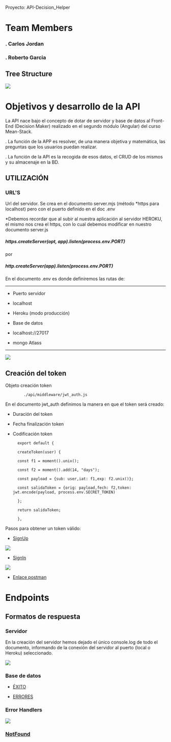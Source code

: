 
Proyecto: API-Decision_Helper

  

# Team Members

### . Carlos Jordan

### . Roberto Garcia

  

## Tree Structure

  
![](https://imgur.com/De1On7I.png)

  
# Objetivos y desarrollo de la API

  

La API nace bajo el concepto de dotar de servidor y base de datos al Front-End (Decision Maker) realizado en el segundo módulo (Angular) del curso Mean-Stack.

  

. La función de la APP es resolver, de una manera objetiva y matemática, las preguntas que los usuarios puedan realizar.

  

. La función de la API es la recogida de esos datos, el CRUD de los mismos y su almacenaje en la BD.

  
  
  

## UTILIZACIÓN

  

### URL'S

  

Url del servidor. Se crea en el documento server.mjs (método *https para localhost) pero con el puerto definido en el doc .env

*Debemos recordar que al subir al nuestra aplicación al servidor HEROKU, el mismo nos crea el https, con lo cual debemos modificar en nuestro documento server.js

  

##### https.createServer(opt, app).listen(process.env.PORT)

por

  

##### http.createServer(app).listen(process.env.PORT)

  

En el documento .env es donde definiremos las rutas de:

  
------------------
- Puerto servidor

- localhost

- Heroku (modo producción)

  

- Base de datos

- localhost://27017

- mongo Atlass

---------  

![](https://imgur.com/0Mtrk03.png)

  

## Creación del token

  

Objeto creación token 
		
			./api/middleware/jwt_auth.js

  

En el documento jwt_auth definimos la manera en que el token será creado:

  

- Duración del token

- Fecha finalización token

- Codificación token

  

		export default {

		createToken(user) {

		const f1 = moment().unix();

		const f2 = moment().add(14, "days");

		const payload = {sub: user,iat: f1,exp: f2.unix()};

		const salidaToken = {orig: payload,fech: f2,token: jwt.encode(payload, process.env.SECRET_TOKEN)

		};

		return salidaToken;

		},



Pasos para obtener un token válido:

  

- [SignUp](https://documenter.getpostman.com/view/9175109/SW7T7X53)

  

![](https://imgur.com/oH59Z5B.png)

  

- [SignIn](https://documenter.getpostman.com/view/9175109/SW7T7X55)

  

![](https://imgur.com/6MFU556.png)

  

- [Enlace postman](https://documenter.getpostman.com/view/9175109/SW18waDu)

  
# Endpoints

## Formatos de respuesta

  
  
  

### Servidor

  

En la creación del servidor hemos dejado el único console.log de todo el documento, informando de la conexión del servidor al puerto (local o Heroku) seleccionado.

  

![](https://imgur.com/HdST98W.png)

  

### Base de datos

  

- [ÉXITO](https://documenter.getpostman.com/view/9175109/SW7T6r2j)  


- [ERRORES](https://documenter.getpostman.com/view/9175109/SW18waE4)



  

### Error Handlers

  

![](https://imgur.com/G4fuF5D.png)

  

### [NotFound](https://documenter.getpostman.com/view/9175109/SW18waJL)

  



